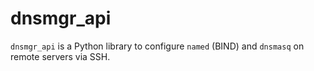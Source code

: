 # dnsmgr_api
`dnsmgr_api` is a Python library to configure `named` (BIND) and `dnsmasq` on remote servers via SSH.
